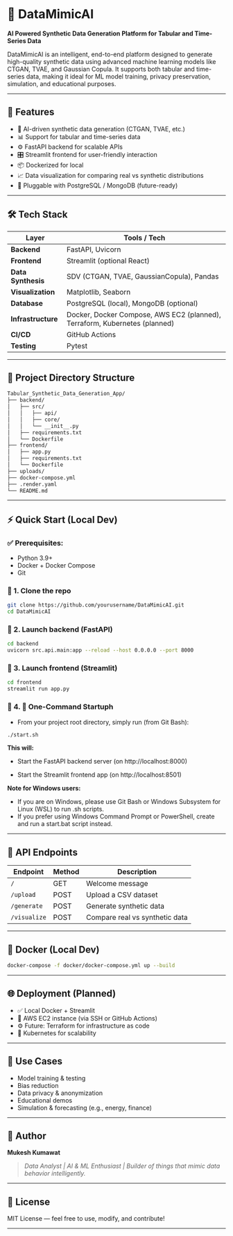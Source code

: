 # 🧠 DataMimicAI

**AI Powered Synthetic Data Generation Platform for Tabular and Time-Series Data**

DataMimicAI is an intelligent, end-to-end platform designed to generate high-quality synthetic data using advanced machine learning models like CTGAN, TVAE, and Gaussian Copula. It supports both tabular and time-series data, making it ideal for ML model training, privacy preservation, simulation, and educational purposes.

---

## 🚀 Features

- 🧠 AI-driven synthetic data generation (CTGAN, TVAE, etc.)
- 📊 Support for tabular and time-series data
- ⚙️ FastAPI backend for scalable APIs
- 🎛️ Streamlit frontend for user-friendly interaction
- 📦 Dockerized for local
- 📈 Data visualization for comparing real vs synthetic distributions
- 🔐 Pluggable with PostgreSQL / MongoDB (future-ready)

---

## 🛠️ Tech Stack

| Layer                    | Tools / Tech                                                               |
| ------------------------ | -------------------------------------------------------------------------- |
| **Backend**        | FastAPI, Uvicorn                                                           |
| **Frontend**       | Streamlit (optional React)                                                 |
| **Data Synthesis** | SDV (CTGAN, TVAE, GaussianCopula), Pandas                                  |
| **Visualization**  | Matplotlib, Seaborn                                                        |
| **Database**       | PostgreSQL (local), MongoDB (optional)                                     |
| **Infrastructure** | Docker, Docker Compose, AWS EC2 (planned), Terraform, Kubernetes (planned) |
| **CI/CD**          | GitHub Actions                                                             |
| **Testing**        | Pytest                                                                     |

---

## 📁 Project Directory Structure

```bash
Tabular_Synthetic_Data_Generation_App/
├── backend/
│   ├── src/
│   │   ├── api/
│   │   ├── core/
│   │   └── __init__.py
│   ├── requirements.txt
│   └── Dockerfile
├── frontend/
│   ├── app.py
│   ├── requirements.txt
│   └── Dockerfile
├── uploads/ 
├── docker-compose.yml
├── .render.yaml
└── README.md
```

---

## ⚡ Quick Start (Local Dev)

### ✅ Prerequisites:

- Python 3.9+
- Docker + Docker Compose
- Git

### 🚀 1. Clone the repo

```bash
git clone https://github.com/yourusername/DataMimicAI.git
cd DataMimicAI
```

### 🚀 2. Launch backend (FastAPI)

```bash
cd backend
uvicorn src.api.main:app --reload --host 0.0.0.0 --port 8000
```

### 🚀 3. Launch frontend (Streamlit)

```bash
cd frontend
streamlit run app.py
```

### 🚀 4. 🚀 One-Command Startuph
 - From your project root directory, simply run (from Git Bash):

```bash
./start.sh
```
**This will:**

 - Start the FastAPI backend server (on http://localhost:8000)

 - Start the Streamlit frontend app (on http://localhost:8501)

**Note for Windows users:**
 - If you are on Windows, please use Git Bash or Windows Subsystem for Linux (WSL) to run .sh scripts.
 - If you prefer using Windows Command Prompt or PowerShell, create and run a start.bat script instead.

---

## 🧪 API Endpoints

| Endpoint       | Method | Description                    |
| -------------- | ------ | ------------------------------ |
| `/`          | GET    | Welcome message                |
| `/upload`    | POST   | Upload a CSV dataset           |
| `/generate`  | POST   | Generate synthetic data        |
| `/visualize` | POST   | Compare real vs synthetic data |

---

## 🐳 Docker (Local Dev)

```bash
docker-compose -f docker/docker-compose.yml up --build
```

---

## 🌐 Deployment (Planned)

- ✅ Local Docker + Streamlit
- 🚀 AWS EC2 instance (via SSH or GitHub Actions)
- ⚙️ Future: Terraform for infrastructure as code
- 🔁 Kubernetes for scalability

---

## 📌 Use Cases

- Model training & testing
- Bias reduction
- Data privacy & anonymization
- Educational demos
- Simulation & forecasting (e.g., energy, finance)

---

## 👤 Author

**Mukesh Kumawat**

> *Data Analyst | AI & ML Enthusiast | Builder of things that mimic data behavior intelligently.*

---

## 📃 License

MIT License — feel free to use, modify, and contribute!

---
